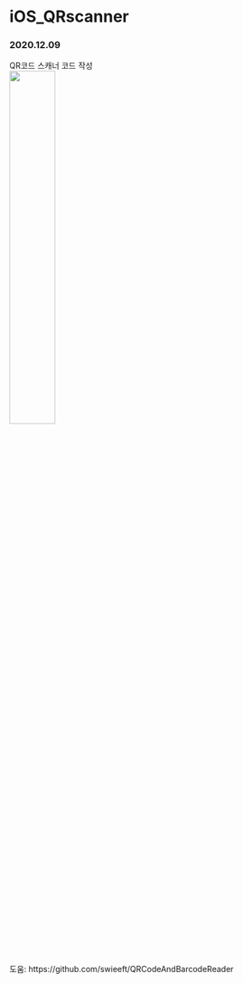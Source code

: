 # iOS_QRscanner
<h3>2020.12.09</h3>
QR코드 스캐너 코드 작성

<br>
<img src="https://user-images.githubusercontent.com/56987664/101584717-a7e3fb80-3a21-11eb-918c-464fd1bdab92.png" width="40%">
<br><br>
도움: https://github.com/swieeft/QRCodeAndBarcodeReader
